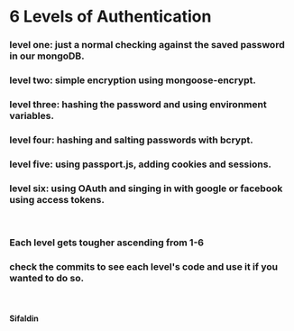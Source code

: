 # 6 Levels of Authentication



### level one: just a normal checking against the saved password in our mongoDB.
### level two: simple encryption using mongoose-encrypt.
### level three: hashing the password and using environment variables.
### level four: hashing and salting passwords with bcrypt.
### level five: using passport.js, adding cookies and sessions.
### level six: using OAuth and singing in with google or facebook using access tokens.

<br/>

### Each level gets tougher ascending from 1-6
### check the commits to see each level's code and use it if you wanted to do so.

<br/>

#### Sifaldin



